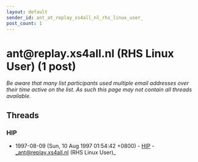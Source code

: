 ```yaml
---
layout: default
sender_id: ant_at_replay_xs4all_nl_rhs_linux_user_
post_count: 1
---
```


# ant<span>@</span>replay.xs4all.nl (RHS Linux User) (1 post)

_Be aware that many list participants used multiple email addresses over their time active on the list. As such this page may not contain all threads available._

## Threads

### HIP
+ 1997-08-09 (Sun, 10 Aug 1997 01:54:42 +0800) - [HIP](/archive/1997/08/5d8ffb270efdc428d785e73ee01511f1957a8b3e6938567a576df453663fb81a) - _ant@replay.xs4all.nl (RHS Linux User)_

